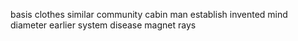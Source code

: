 basis clothes similar community cabin man establish invented mind diameter earlier system disease magnet rays
